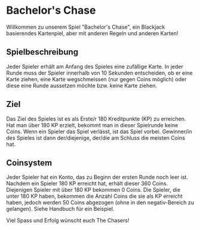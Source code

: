 # Bachelor's Chase
Willkommen zu unserem Spiel "Bachelor's Chase", ein Blackjack basierendes Kartenpiel, 
aber mit anderen Regeln und anderen Karten!

## Spielbeschreibung
Jeder Spieler erhält am Anfang des Spieles eine zufällige Karte. In jeder Runde muss der Spieler innerhalb von 
10 Sekunden entscheiden, ob er eine Karte ziehen, eine Karte wegschmeissen (nur gegen Coins möglich) 
oder diese eine Runde aussetzen möchte bzw. keine Karte ziehen.

## Ziel
Das Ziel des Spieles ist es als Erste/r 180 Kreditpunkte (KP) zu erreichen. 
Hat man über 180 KP erzielt, bekommt man in dieser Spielrunde keine Coins. 
Wenn ein Spieler das Spiel verlässt, ist das Spiel vorbei.
Gewinner/in des Spieles ist dann der/diejenige, der/die am Schluss die meisten Coins hat.

## Coinsystem
Jeder Spieler hat ein Konto, das zu Beginn der ersten Runde noch leer ist. Nachdem ein Spieler 180 KP erreicht hat, erhält dieser 360 Coins. Diejenigen Spieler mit über 180 KP bekommen 0 Coins. Die Spieler, die unter 180 KP haben, bekommen die Anzahl Coins die sie als KP erreicht haben, jedoch werden 50 Coins abgezogen (ohne in den negativ-Bereich zu gelangen). Siehe Handbuch für ein Beispiel.


Viel Spass und Erfolg wünscht euch The Chasers!